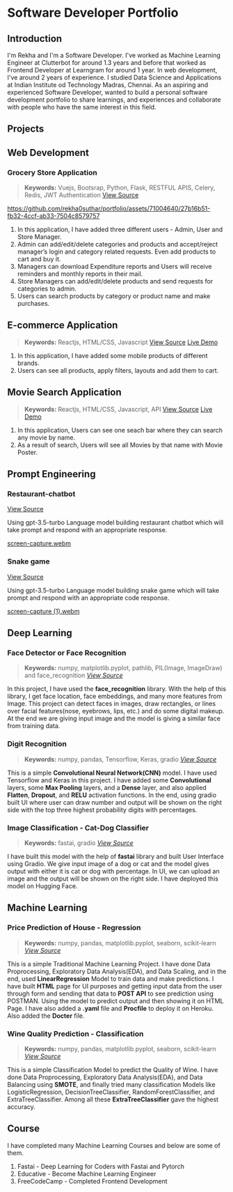 # Software Developer Portfolio

## Introduction
I'm Rekha and I'm a Software Developer. I've worked as Machine Learning Engineer at Clutterbot for around 1.3 years and before that worked as Frontend Developer at Learngram for around 1 year. In web development, I've around 2 years of experience. I studied Data Science and Applications at Indian Institute od Technology Madras, Chennai. 
As an aspiring and experienced Software Developer, wanted to build a personal software development portfolio to share learnings, and experiences and collaborate with people who have the same interest in this field.

## Projects

## Web Development
### Grocery Store Application
>**Keywords:** Vuejs, Bootsrap, Python, Flask, RESTFUL APIS, Celery, Redis, JWT Authentication  [View Source](https://github.com/rekha0suthar/grocery-web-application/)

https://github.com/rekha0suthar/portfolio/assets/71004640/27b16b51-fb32-4ccf-ab33-7504c8579757

1. In this application, I have added three different users - Admin, User and Store Manager.
2. Admin can add/edit/delete categories and products and accept/reject manager’s login and category related requests. Even add products to cart and buy it.
3. Managers can download Expenditure reports and Users will receive reminders and monthly reports in their mail.
4. Store Managers can add/edit/delete products and send requests for categories to admin.
5. Users can search products by category or product name and make purchases.

## E-commerce Application
>**Keywords:** Reactjs, HTML/CSS, Javascript  [View Source](https://github.com/rekha0suthar/E-commerce-web-application) [Live Demo](https://rekha0suthar.github.io/E-commerce-web-application/)

1. In this application, I have added some mobile products of different brands.
2. Users can see all products, apply filters, layouts and add them to cart.


## Movie Search Application
>**Keywords:** Reactjs, HTML/CSS, Javascript, API  [View Source](https://github.com/rekha0suthar/Movie_Search) [Live Demo](https://rekha0suthar.github.io/Movie_Search/)

1. In this application, Users can see one seach bar where they can search any movie by name.
2. As a result of search, Users will see all Movies by that name with Movie Poster.

## Prompt Engineering
### Restaurant-chatbot
[View Source](https://github.com/rekha0suthar/machine-learning-portfolio/blob/main/restaurent-chatbot-prompt-engineer.ipynb)

Using gpt-3.5-turbo Language model building restaurant chatbot which will take prompt and respond with an appropriate response.

[screen-capture.webm](https://github.com/rekha0suthar/machine-learning-portfolio/assets/71004640/08eb7e78-ebe2-4208-88a7-682f44fb9411)

### Snake game
[View Source](https://github.com/rekha0suthar/machine-learning-portfolio/blob/main/snake-game.ipynb)

Using gpt-3.5-turbo Language model building snake game which will take prompt and respond with an appropriate code response.

[screen-capture (1).webm](https://github.com/rekha0suthar/machine-learning-portfolio/assets/71004640/562f4621-8cd6-4518-b125-5f002eb098c3)


## Deep Learning
### Face Detector or Face Recognition
>**Keywords:** numpy, matplotlib.pyplot, pathlib, PIL(Image, ImageDraw) and face_recognition *[View Source](https://github.com/rekha0suthar/machine-learning-portfolio/tree/main/face_detector)*

In this project, I have used the **face_recognition** library. With the help of this library, I get face location, face embeddings, and many more features from Image. This project can detect faces in images, draw rectangles, or lines over facial features(nose, eyebrows, lips, etc.) and do some digital makeup. At the end we are giving input image and the model is giving a similar face from training data.

### Digit Recognition
>**Keywords:** numpy, pandas, Tensorflow, Keras, gradio *[View Source](https://github.com/rekha0suthar/machine-learning-portfolio/tree/main/digit-recognizer)*

This is a simple **Convolutional Neural Network(CNN)** model. I have used Tensorflow and Keras in this project. I have added some **Convolutional** layers, some **Max Pooling** layers, and a **Dense** layer, and also applied **Flatten**, **Dropout**, and **RELU** activation functions. In the end, using gradio built UI where user can draw number and output will be shown on the right side with the top three highest probability digits with percentages.

### Image Classification - Cat-Dog Classifier
>**Keywords:** fastai, gradio *[View Source](https://github.com/rekha0suthar/deep-learning-projects/tree/main/cat-dog-classifier)*

  I have built this model with the help of **fastai**  library and built User Interface using Gradio. We give input image of a dog or cat and the model gives output with either it is cat or dog with percentage. In UI, we can upload an image and the output will be shown on the right side. I have deployed this model on Hugging Face.

## Machine Learning
### Price Prediction of House - Regression
> **Keywords:** numpy, pandas, matplotlib.pyplot, seaborn, scikit-learn *[View Source](https://github.com/rekha0suthar/machine-learning-portfolio/tree/main/boston-house-pricing-regmodel)*

  This is a simple Traditional Machine Learning Project. I have done Data Proprocessing, Exploratory Data Analysis(EDA), and Data Scaling, and in the end, used **LinearRegression** Model to train data and make predictions. I have built **HTML** page for UI purposes and getting input data from the user through form and sending that data to **POST API** to see prediction using POSTMAN. Using the model to predict output and then showing it on HTML Page. I have also added a **.yaml** file and **Procfile** to deploy it on Heroku. Also added the **Docter** file.

### Wine Quality Prediction - Classification
> **Keywords:** numpy, pandas, matplotlib.pyplot, seaborn, scikit-learn *[View Source]([https://github.com/rekha0suthar/machine-learning-projects/tree/main/Wine%20Quality%20Prediction](https://github.com/rekha0suthar/machine-learning-portfolio/tree/main/wine-quality-prediction))*

This is a simple Classification Model to predict the Quality of Wine. I have done Data Proprocessing, Exploratory Data Analysis(EDA), and Data Balancing using **SMOTE**, and finally tried many classification Models like LogisticRegression, DecisionTreeClassifier, RandomForestClassifier, and ExtraTreeClassifier. Among all these **ExtraTreeClassifier** gave the highest accuracy.

## Course
I have completed many Machine Learning Courses and below are some of them.
1. Fastai - Deep Learning for Coders with Fastai and Pytorch
2. Educative - Become Machine Learning Engineer
3. FreeCodeCamp - Completed Frontend Development
